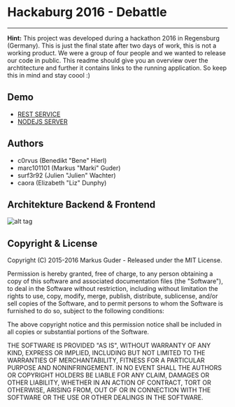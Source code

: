 # Hackaburg 2016 - Debattle

***

**Hint:** This project was developed during a hackathon 2016 in Regensburg (Germany). This is just the final state after two days of work, this is not a working product. We were a group of four people and we wanted to release our code in public. This readme should give you an overview over the archtitecture and further it contains links to the running application. So keep this in mind and stay coool :) 

## Demo

* [REST SERVICE](https://debattle-backend.herokuapp.com/)
* [NODEJS SERVER](https://debattle.herokuapp.com)

## Authors

* c0rvus (Benedikt "Bene" Hierl)
* marc101101 (Markus "Marki" Guder)
* surf3r92 (Julien "Julien" Wachter)
* caora (Elizabeth "Liz" Dunphy)

## Architekture Backend & Frontend
![alt tag](https://s3.eu-central-1.amazonaws.com/telescopeblog/files/pres-01.png)

## Copyright & License

Copyright (C) 2015-2016 Markus Guder - Released under the MIT License.

Permission is hereby granted, free of charge, to any person obtaining a copy of this software and associated documentation files (the "Software"), to deal in the Software without restriction, including without limitation the rights to use, copy, modify, merge, publish, distribute, sublicense, and/or sell copies of the Software, and to permit persons to whom the Software is furnished to do so, subject to the following conditions:

The above copyright notice and this permission notice shall be included in all copies or substantial portions of the Software.

THE SOFTWARE IS PROVIDED "AS IS", WITHOUT WARRANTY OF ANY KIND, EXPRESS OR IMPLIED, INCLUDING BUT NOT LIMITED TO THE WARRANTIES OF MERCHANTABILITY, FITNESS FOR A PARTICULAR PURPOSE AND
NONINFRINGEMENT. IN NO EVENT SHALL THE AUTHORS OR COPYRIGHT HOLDERS BE LIABLE FOR ANY CLAIM, DAMAGES OR OTHER LIABILITY, WHETHER IN AN ACTION OF CONTRACT, TORT OR OTHERWISE, ARISING FROM, OUT OF OR IN CONNECTION WITH THE SOFTWARE OR THE USE OR OTHER DEALINGS IN THE SOFTWARE.
